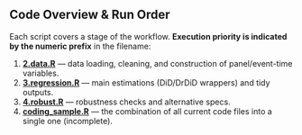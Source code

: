 ## Code Overview & Run Order

Each script covers a stage of the workflow. **Execution priority is indicated by the numeric prefix** in the filename:

1. **[2.data.R](./2.data.R)** — data loading, cleaning, and construction of panel/event-time variables.  
2. **[3.regression.R](./3.regression.R)** — main estimations (DiD/DrDiD wrappers) and tidy outputs.  
3. **[4.robust.R](./4.robust.R)** — robustness checks and alternative specs.  
4. **[coding_sample.R](./coding_sample.R)** — the combination of all current code files into a single one (incomplete).

